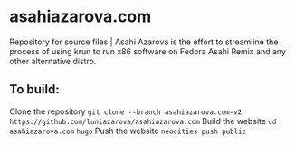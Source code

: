 # asahiazarova.com <br>
Repository for source files | Asahi Azarova is the effort to streamline the process of using krun to run x86 software on Fedora Asahi Remix and any other alternative distro.

## To build:

Clone the repository `git clone --branch asahiazarova.com-v2 https://github.com/luniazarova/asahiazarova.com`
Build the website `cd asahiazarova.com` `hugo`
Push the website `neocities push public`
